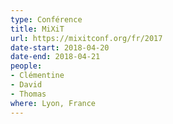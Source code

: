 ```yaml
---
type: Conférence
title: MiXiT
url: https://mixitconf.org/fr/2017
date-start: 2018-04-20
date-end: 2018-04-21
people:
- Clémentine
- David
- Thomas
where: Lyon, France
---
```

